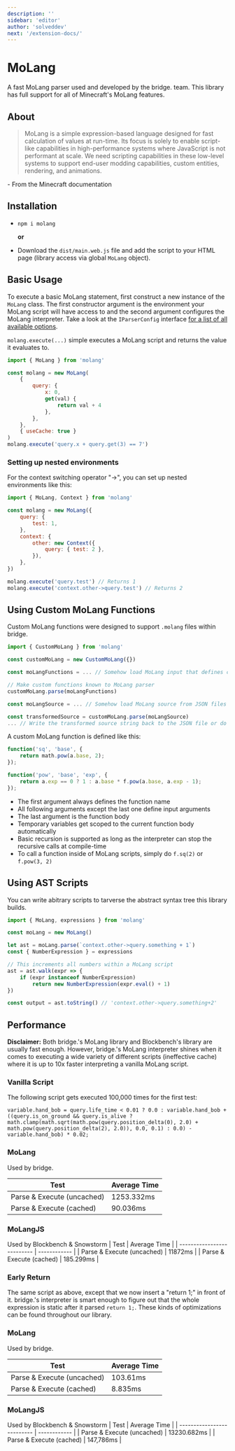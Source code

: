 ```yaml
---
description: ''
sidebar: 'editor'
author: 'solveddev'
next: '/extension-docs/'
---
```


# MoLang

A fast MoLang parser used and developed by the bridge. team. This library has full support for all of Minecraft's MoLang features.

## About

> MoLang is a simple expression-based language designed for fast calculation of values at run-time. Its focus is solely to enable script-like capabilities in high-performance systems where JavaScript is not performant at scale. We need scripting capabilities in these low-level systems to support end-user modding capabilities, custom entities, rendering, and animations.

\- From the Minecraft documentation

## Installation

-   `npm i molang`

    **or**

-   Download the `dist/main.web.js` file and add the script to your HTML page (library access via global `MoLang` object).

## Basic Usage

To execute a basic MoLang statement, first construct a new instance of the `MoLang` class. The first constructor argument is the environment your MoLang script will have access to and the second argument configures the MoLang interpreter. Take a look at the `IParserConfig` interface [for a list of all available options](https://github.com/bridge-core/MoLang/blob/master/lib/main.ts).

`molang.execute(...)` simple executes a MoLang script and returns the value it evaluates to.

```javascript
import { MoLang } from 'molang'

const molang = new MoLang(
	{
		query: {
			x: 0,
			get(val) {
				return val + 4
			},
		},
	},
	{ useCache: true }
)
molang.execute('query.x + query.get(3) == 7')
```

### Setting up nested environments

For the context switching operator "->", you can set up nested environments like this:

```javascript
import { MoLang, Context } from 'molang'

const molang = new MoLang({
	query: {
		test: 1,
	},
	context: {
		other: new Context({
			query: { test: 2 },
		}),
	},
})

molang.execute('query.test') // Returns 1
molang.execute('context.other->query.test') // Returns 2
```

## Using Custom MoLang Functions

Custom MoLang functions were designed to support `.molang` files within bridge.

```javascript
import { CustomMoLang } from 'molang'

const customMoLang = new CustomMoLang({})

const moLangFunctions = ... // Somehow load MoLang input that defines custom functions

// Make custom functions known to MoLang parser
customMoLang.parse(moLangFunctions)

const moLangSource = ... // Somehow load MoLang source from JSON files

const transformedSource = customMoLang.parse(moLangSource)
... // Write the transformed source string back to the JSON file or do further processing
```

A custom MoLang function is defined like this:

```javascript
function('sq', 'base', {
	return math.pow(a.base, 2);
});

function('pow', 'base', 'exp', {
	return a.exp == 0 ? 1 : a.base * f.pow(a.base, a.exp - 1);
});
```

-   The first argument always defines the function name
-   All following arguments except the last one define input arguments
-   The last argument is the function body
-   Temporary variables get scoped to the current function body automatically
-   Basic recursion is supported as long as the interpreter can stop the recursive calls at compile-time
-   To call a function inside of MoLang scripts, simply do `f.sq(2)` or `f.pow(3, 2)`

## Using AST Scripts

You can write abitrary scripts to tarverse the abstract syntax tree this library builds.

```javascript
import { MoLang, expressions } from 'molang'

const moLang = new MoLang()

let ast = moLang.parse(`context.other->query.something + 1`)
const { NumberExpression } = expressions

// This increments all numbers within a MoLang script
ast = ast.walk(expr => {
	if (expr instanceof NumberExpression)
		return new NumberExpression(expr.eval() + 1)
})

const output = ast.toString() // 'context.other->query.something+2'
```

## Performance

**Disclaimer:** Both bridge.'s MoLang library and Blockbench's library are usually fast enough. However, bridge.'s MoLang interpreter shines when it comes to executing a wide variety of different scripts (ineffective cache) where it is up to 10x faster interpreting a vanilla MoLang script.

### Vanilla Script

The following script gets executed 100,000 times for the first test:

`variable.hand_bob = query.life_time < 0.01 ? 0.0 : variable.hand_bob + ((query.is_on_ground && query.is_alive ? math.clamp(math.sqrt(math.pow(query.position_delta(0), 2.0) + math.pow(query.position_delta(2), 2.0)), 0.0, 0.1) : 0.0) - variable.hand_bob) * 0.02;`

### MoLang

Used by bridge.

| Test                       | Average Time |
| -------------------------- | ------------ |
| Parse & Execute (uncached) | 1253.332ms   |
| Parse & Execute (cached)   | 90.036ms     |

### MoLangJS

Used by Blockbench & Snowstorm
| Test | Average Time |
| -------------------------- | ------------ |
| Parse & Execute (uncached) | 11872ms |
| Parse & Execute (cached) | 185.299ms |

### Early Return

The same script as above, except that we now insert a "return 1;" in front of it. bridge.'s interpreter is smart enough to figure out that the whole expression is static after it parsed `return 1;`. These kinds of optimizations can be found throughout our library.

### MoLang

Used by bridge.

| Test                       | Average Time |
| -------------------------- | ------------ |
| Parse & Execute (uncached) | 103.61ms     |
| Parse & Execute (cached)   | 8.835ms      |

### MoLangJS

Used by Blockbench & Snowstorm
| Test | Average Time |
| -------------------------- | ------------ |
| Parse & Execute (uncached) | 13230.682ms |
| Parse & Execute (cached) | 147,786ms |
